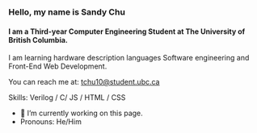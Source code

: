 ### Hello, my name is Sandy Chu
#### I am a Third-year Computer Engineering Student at The University of British Columbia.
I am learning hardware description languages Software engineering and Front-End Web Development.

You can reach me at: tchu10@student.ubc.ca

Skills: Verilog / C/ JS / HTML / CSS


- 🔭 I’m currently working on this page.
- Pronouns: He/Him
